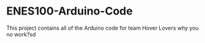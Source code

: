 ENES100-Arduino-Code
====================
This project contains all of the Arduino code for team Hover Lovers
why you no work?sd